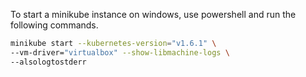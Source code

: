 To start a minikube instance on windows, use powershell and run the following commands.

```sh
minikube start --kubernetes-version="v1.6.1" \
--vm-driver="virtualbox" --show-libmachine-logs \
--alsologtostderr
```


